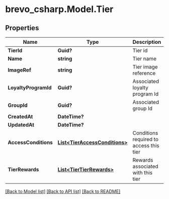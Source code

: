 # brevo_csharp.Model.Tier
## Properties

Name | Type | Description | Notes
------------ | ------------- | ------------- | -------------
**TierId** | **Guid?** | Tier id | [optional] 
**Name** | **string** | Tier name | [optional] 
**ImageRef** | **string** | Tier image reference | [optional] 
**LoyaltyProgramId** | **Guid?** | Associated loyalty program Id | [optional] 
**GroupId** | **Guid?** | Associated group Id | [optional] 
**CreatedAt** | **DateTime?** |  | [optional] 
**UpdatedAt** | **DateTime?** |  | [optional] 
**AccessConditions** | [**List&lt;TierAccessConditions&gt;**](TierAccessConditions.md) | Conditions required to access this tier | [optional] 
**TierRewards** | [**List&lt;TierTierRewards&gt;**](TierTierRewards.md) | Rewards associated with this tier | [optional] 

[[Back to Model list]](../README.md#documentation-for-models) [[Back to API list]](../README.md#documentation-for-api-endpoints) [[Back to README]](../README.md)

